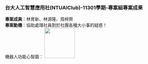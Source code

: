 ### 台大人工智慧應用社(NTUAIClub)-11301學期-專案組專案成果
**專案成員**：林育新、林源隆、周梓齊  
**專案動機**：協助處理社員對於社團各種大小事的疑惑！  
機器人功能心智圖：
<img src="[https://img-blog.csdnimg.cn/2020102116384135.png](https://github.com/user-attachments/assets/c1418ff7-6b73-455f-ab65-7f6511046619)" width="100px">
